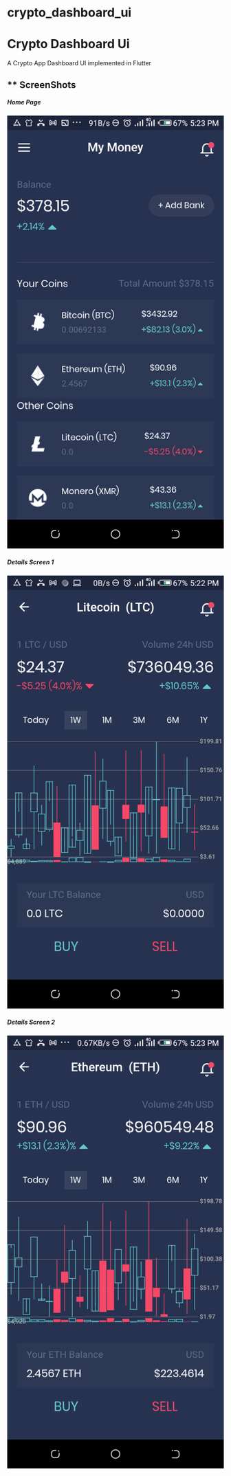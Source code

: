 # crypto_dashboard_ui

<h1> Crypto Dashboard Ui </h1> 

A Crypto App Dashboard UI implemented in Flutter

<h2> ** ScreenShots </h2>

<h5> Home Page </h5>

![Home Screen](/screenshots/home_page.png)

<h5> Details Screen 1 </h5>

![Coin Details Screen 1](/screenshots/coin_details_1.png)

<h5> Details Screen 2 </h5>

![Details Screen 2](/screenshots/coin_details_2.png)


